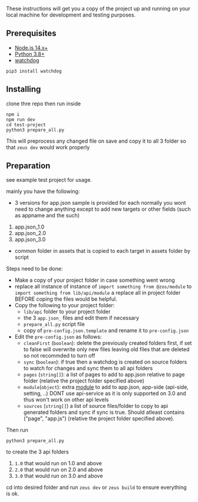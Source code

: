 These instructions will get you a copy of the project up and running on your local machine for development and testing purposes.

## Prerequisites

 - [Node.js 14.x+](https://nodejs.org/en/download/)
 - [Python 3.8+](https://www.python.org/downloads/)
 - [watchdog](https://pypi.org/project/watchdog/)

```
pip3 install watchdog
```

## Installing

clone thre repo then run inside

```
npm i
npm run dev
cd test-project
python3 prepare_all.py
```

This will preprocess any changed file on save and copy it to all 3 folder so that `zeus dev` would work properly

## Preparation

see example test project for usage.

mainly you have the following:
* 3 versions for app.json sample is provided for each normally you wont need to change  anything except to add new targets or other fields (such as appname and the such)
1. app.json_1.0 
2. app.json_2.0
3. app.json_3.0
* common folder in  assets that is copied to each target in assets folder by script

Steps need to be done:
* Make a copy of your project folder in case something went wrong
* replace all instance of instance of `import something from @zos/module` to `import something from lib/api/module` a replace all in project folder BEFORE coping the files would be helpful. 
* Copy the following to your project folder:
  * `lib/api` folder to your project folder
  * the 3 `app.json_` files and edit them if necessary
  * `prepare_all.py` script file
  * copy of `pre-config.json.template` and rename it to `pre-config.json`
* Edit the `pre-config.json` as follows:
  * `cleanFirst` (`boolean`): delete the previously created folders first, if set to false will overwrite only new files leaving old files that are deleted so not recommded to turn off
  * `sync` (`boolean`): if true then a watchdog is created on source folders to watch for changes and sync them to all api folders
  * `pages` (`string[]`): a list of pages to add to app.json relative to page folder (relative the project folder specified above)
  * `module`(`object`):  extra [module](https://docs.zepp.com/docs/1.0/reference/app-json/#module-object) to add to app.json, app-side (api-side, setting, ..) DONT use api-service as it is only supported on 3.0 and thus won't work on other api levels
  * `sources` (`string[]`) a list of source files/folder to copy to api generated folders and sync if sync is true. Should atleast contains ("page", "app.js") (relative the project folder specified above).

Then run 

```
python3 prepare_all.py
```

to create the 3 api folders 
1) `1.0` that would run on 1.0 and above
2) `2.0` that would run on 2.0 and above
3) `3.0` that would run on 3.0 and above

cd into desired folder and run `zeus dev` or `zeus build` to ensure everything is ok.
